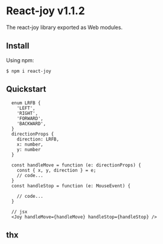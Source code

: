 # React-joy v1.1.2

The react-joy library exported as Web modules.

## Install
Using npm:
```shell
$ npm i react-joy
```
## Quickstart
```tsx
  enum LRFB { 
    'LEFT',
    'RIGHT',
    'FORWARD',
    'BACKWARD',
  }
  directionProps {
    direction: LRFB,
    x: number,
    y: number
  }

  const handleMove = function (e: directionProps) {
    const { x, y, direction } = e;
    // code...
  }
  const handleStop = function (e: MouseEvent) {
    
    // code...
  }

  // jsx
  <Joy handleMove={handleMove} handleStop={handleStop} />
```

## thx
